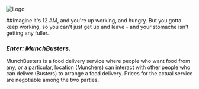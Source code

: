 
![Logo](https://github.com/skinamdar/MunchBuster/blob/master/img/logo.png?raw=true)

##Imagine it's 12 AM, and you're up working, and hungry. But you gotta keep working, so you can't just get up and leave - and your stomache isn't getting any fuller. 

### *Enter: MunchBusters.*

MunchBusters is a food delivery service where people who want food from any, or a particular, location (Munchers) can interact with other people who can deliver (Busters) to arrange a food delivery. Prices for the actual service are negotiable among the two parties.
